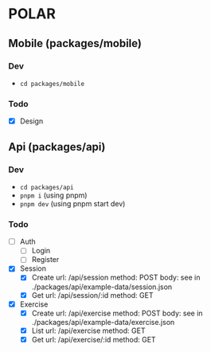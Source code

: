 # POLAR

## Mobile (packages/mobile)
### Dev
- ```cd packages/mobile```
### Todo
- [X] Design

## Api (packages/api)
### Dev
- ```cd packages/api```
- ```pnpm i``` (using pnpm)
- ```pnpm dev``` (using pnpm start dev)
### Todo
- [ ] Auth
  - [ ] Login
  - [ ] Register

- [X] Session
  - [X] Create
    url: /api/session
    method: POST
    body: see in ./packages/api/example-data/session.json
  - [X] Get
    url: /api/session/:id
    method: GET

- [X] Exercise
  - [X] Create
    url: /api/exercise
    method: POST
    body: see in ./packages/api/example-data/exercise.json
  - [X] List
    url: /api/exercise
    method: GET
  - [x] Get
    url: /api/exercise/:id
    method: GET
